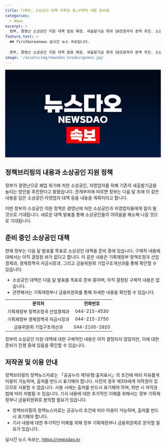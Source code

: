 ```yaml
---
title: 기재부, 소상공인 대책 미확정 중…구체적 내용 준비중
categories:
  - News
excerpt: >
  정부, 경영난 소상공인 지원 대책 발표 예정. 새출발기금 최대 10조원까지 증액 추진. 소상공인·자영업자 대책 내놓을 예정. 기재부는 구체적 내용 미정에 주의 요청. (자료출처=정책브리핑 www.korea.kr)
feature_text: >
  ## firstkoreanews 실시간 뉴스 속보입니다.

  정부, 경영난 소상공인 지원 대책 발표 예정. 새출발기금 최대 10조원까지 증액 추진. 소상공인·자영업자 대책 내놓을 예정. 기재부는 구체적 내용 미정에 주의 요청. (자료출처=정책브리핑 www.korea.kr)
image: '/assets/img/newsdao_breakingnews.jpg'
---
```


<p><img src="/assets/img/newsdao_breakingnews.jpg" alt="firstkoreanews 속보" /></p>

<h2 data-ke-size="size26">정책브리핑의 내용과 소상공인 지원 정책</h2>

<p>정부가 경영난으로 폐업 위기에 처한 소상공인, 자영업자를 위해 기존의 새출발기금을 늘리는 방안을 추진한다고 밝혔습니다. 관계부처에 따르면 정부는 다음 달 초에 이 같은 내용을 담은 소상공인·자영업자 대책 등을 내놓을 계획이라고 합니다.</p>

<p data-ke-size="size16">이번 정부의 소상공인 지원 정책은 경영난에 처한 소상공인과 자영업자들에게 힘이 될 것으로 기대됩니다. 새로운 대책 발표를 통해 소상공인들의 어려움을 해소해 나갈 것으로 기대됩니다.</p>

<h2 data-ke-size="size26">준비 중인 소상공인 대책</h2>

<p>현재 정부는 다음 달 발표를 목표로 소상공인 대책을 준비 중에 있습니다. 구체적 내용에 대해서는 아직 결정된 바가 없다고 합니다. 이 같은 내용은 기획재정부 정책조정국 산업경제과, 경제정책국 자금시장과, 그리고 금융위원회 기업구조개선과를 통해 확인할 수 있습니다.</p>

<ul>
  <li>소상공인 대책은 다음 달 발표를 목표로 준비 중이며, 아직 결정된 구체적 내용은 없습니다.</li>
  <li>관련해서는 기획재정부나 금융위원회를 통해 자세한 내용을 확인할 수 있습니다.</li>
</ul>

<table>
  <tr>
    <td style="text-align: center; height: 17px;"><b>문의처</b></td>
    <td style="text-align: center; height: 17px;"><b>전화번호</b></td>
  </tr>
  <tr>
    <td style="text-align: center; height: 17px;">기획재정부 정책조정국 산업경제과</td>
    <td style="text-align: center; height: 17px;">044-215-4530</td>
  </tr>
  <tr>
    <td style="text-align: center; height: 17px;">기획재정부 경제정책국 자금시장과</td>
    <td style="text-align: center; height: 17px;">044-215-2750</td>
  </tr>
  <tr>
    <td style="text-align: center; height: 17px;">금융위원회 기업구조개선과</td>
    <td style="text-align: center; height: 17px;">044-2100-2920</td>
  </tr>
</table>

<p data-ke-size="size16">정부의 소상공인 지원 대책에 대한 구체적인 내용은 아직 결정되지 않았지만, 이에 대한 준비가 진행 중에 있음을 확인할 수 있습니다.</p>

<h2 data-ke-size="size26">저작권 및 이용 안내</h2>

<p>정책브리핑의 정책뉴스자료는 「공공누리 제1유형:출처표시」의 조건에 따라 자유롭게 이용이 가능하며, 출처를 반드시 표기해야 합니다. 사진의 경우 제3자에게 저작권이 있으므로 사용할 수 없습니다. 사용 시에는 출처를 반드시 표기해야 하며, 위반 시 저작권법에 따라 처벌될 수 있습니다. 기사 내용에 대한 추가적인 이해를 위해서는 정부 기획재정부나 금융위원회로 문의할 필요가 있습니다.</p>

<ul>
  <li>정책브리핑의 정책뉴스자료는 공공누리 조건에 따라 이용이 가능하며, 출처를 반드시 표기해야 합니다.</li>
  <li>기사 내용에 대한 추가적인 이해를 위해 정부 기획재정부나 금융위원회로 문의할 필요가 있습니다.</li>
</ul>
실시간 뉴스 속보는, <a href="https://newsdao.kr" rel="dofollow">https://newsdao.kr</a>


